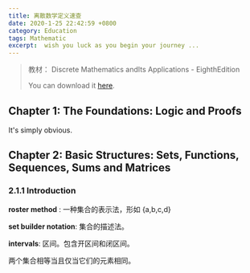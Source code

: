 ```yaml
---
title: 离散数学定义速查
date: 2020-1-25 22:42:59 +0800
category: Education
tags: Mathematic
excerpt:  wish you luck as you begin your journey ...
---
```




> 教材： Discrete Mathematics andIts Applications - EighthEdition
>
> You can download it [here](https://www.academia.edu/39478917/Discrete_Mathematics_Applications_and_Its_E_i_g_h_t_h_E_d_i_t_i_o_n).



## Chapter 1: The Foundations: Logic and Proofs

It's simply obvious.



## Chapter 2: Basic Structures: Sets, Functions, Sequences, Sums and Matrices

### 2.1.1 Introduction

**roster method** : 一种集合的表示法，形如 {a,b,c,d}

**set builder notation**: 集合的描述法。

**intervals**:  区间。包含开区间和闭区间。

两个集合相等当且仅当它们的元素相同。




